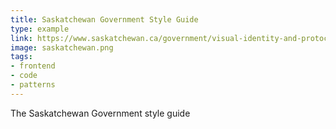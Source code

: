 ```yaml
---
title: Saskatchewan Government Style Guide
type: example
link: https://www.saskatchewan.ca/government/visual-identity-and-protocol/digital-standards-and-framework/developers-building-blocks/style-guide
image: saskatchewan.png
tags:
- frontend
- code
- patterns
---
```


The Saskatchewan Government style guide
